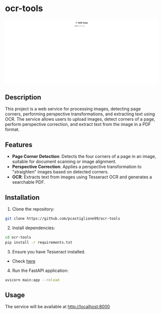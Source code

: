 # ocr-tools

![ocr-tools](./ocr-tools.gif)

## Description

This project is a web service for processing images, detecting page corners, performing perspective transformations, and extracting text using OCR. The service allows users to upload images, detect corners of a page, perform perspective correction, and extract text from the image in a PDF format.

## Features

- **Page Corner Detection**: Detects the four corners of a page in an image, suitable for document scanning or image alignment.
- **Perspective Correction**: Applies a perspective transformation to "straighten" images based on detected corners.
- **OCR**: Extracts text from images using Tesseract OCR and generates a searchable PDF.

## Installation

1. Clone the repository:
  ```bash
  git clone https://github.com/pcastiglione99/ocr-tools
  ```

2. Install dependencies:
  ```bash
  cd ocr-tools
  pip install -r requirements.txt
  ```
3. Ensure you have Tesseract installed.
  - Check [here](https://tesseract-ocr.github.io/tessdoc/Installation.html)


4. Run the FastAPI application:
  ```bash
  uvicorn main:app --reload
  ```
## Usage

The service will be available at [http://localhost:8000](http://localhost:8000)

